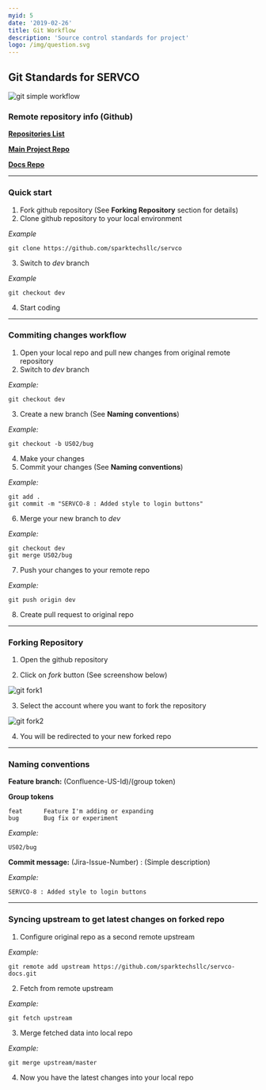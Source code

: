 ```yaml
---
myid: 5
date: '2019-02-26'
title: Git Workflow
description: 'Source control standards for project'
logo: /img/question.svg
---
```

## Git Standards for SERVCO

![git simple workflow](/img/gitflow.png)

### Remote repository info (Github)

**[Repositories List](https://github.com/sparktechsllc)**

**[Main Project Repo](https://github.com/sparktechsllc/servco)**

**[Docs Repo](https://github.com/sparktechsllc/servco-docs)**

---

### Quick start

1. Fork github repository (See **Forking Repository** section for details)
2. Clone github repository to your local environment

*Example*

    git clone https://github.com/sparktechsllc/servco

3. Switch to *dev* branch

*Example*

    git checkout dev

4. Start coding

---

### Commiting changes workflow

1. Open your local repo and pull new changes from original remote repository
2. Switch to *dev* branch

*Example:*

    git checkout dev

3. Create a new branch (See **Naming conventions**)

*Example:*

    git checkout -b US02/bug

4. Make your changes
5. Commit your changes (See **Naming conventions**)

*Example:*

    git add .
    git commit -m "SERVCO-8 : Added style to login buttons"

6. Merge your new branch to *dev*

*Example:*

    git checkout dev
    git merge US02/bug

7. Push your changes to your remote repo

*Example:*

    git push origin dev

8. Create pull request to original repo

---

### Forking Repository

1. Open the github repository

2. Click on *fork* button (See screenshow below)

![git fork1](/img/forkrepo1.png)

3. Select the account where you want to fork the repository
   
![git fork2](/img/forkrepo2.png)

4. You will be redirected to your new forked repo

---
### Naming conventions

**Feature branch:** (Confluence-US-Id)/(group token)

**Group tokens**

    feat      Feature I'm adding or expanding
    bug       Bug fix or experiment

*Example:*

    US02/bug

**Commit message:** (Jira-Issue-Number) : (Simple description)

*Example:* 

    SERVCO-8 : Added style to login buttons

---

### Syncing upstream to get latest changes on forked repo

1. Configure original repo as a second remote upstream

*Example:*

    git remote add upstream https://github.com/sparktechsllc/servco-docs.git

2. Fetch from remote upstream

*Example:*

    git fetch upstream

3. Merge fetched data into local repo

*Example:*

    git merge upstream/master

4. Now you have the latest changes into your local repo










